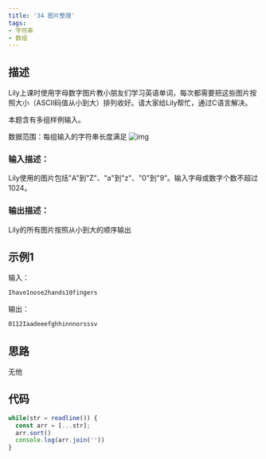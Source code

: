 ```yaml
---
title: '34 图片整理'
tags:
- 字符串
- 数组
---
```


## 描述



Lily上课时使用字母数字图片教小朋友们学习英语单词，每次都需要把这些图片按照大小（ASCII码值从小到大）排列收好。请大家给Lily帮忙，通过C语言解决。

本题含有多组样例输入。

数据范围：每组输入的字符串长度满足 ![img](https://www.nowcoder.com/equation?tex=1%20%5Cle%20n%20%5Cle%201000%20%5C)

### 输入描述：

Lily使用的图片包括"A"到"Z"、"a"到"z"、"0"到"9"。输入字母或数字个数不超过1024。

### 输出描述：

Lily的所有图片按照从小到大的顺序输出

## 示例1

输入：

```bash
Ihave1nose2hands10fingers
```



输出：

```bash
0112Iaadeeefghhinnnorsssv
```

## 思路

无他


## 代码

```js
while(str = readline()) {
  const arr = [...str];
  arr.sort()
  console.log(arr.join(''))
}
```

